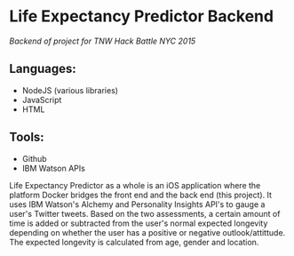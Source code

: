 # Life Expectancy Predictor Backend
_Backend of project for TNW Hack Battle NYC 2015_

## Languages:
- NodeJS (various libraries)
- JavaScript
- HTML

## Tools:
- Github
- IBM Watson APIs


Life Expectancy Predictor as a whole is an iOS application where the platform Docker bridges the front end and the back end (this project). It uses IBM Watson's Alchemy and Personality Insights API's to gauge a user's Twitter tweets. Based on the two assessments, a certain amount of time is added or subtracted from the user's normal expected longevity depending on whether the user has a positive or negative outlook/attittude. The expected longevity is calculated from age, gender and location.

